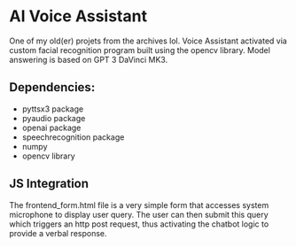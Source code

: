 # AI Voice Assistant 

<p>One of my old(er) projets from the archives lol. Voice Assistant activated via custom facial recognition program built using the opencv library. Model answering is based on GPT 3 DaVinci MK3.</p>

## Dependencies:

* pyttsx3 package
* pyaudio package
* openai package
* speechrecognition package
* numpy 
* opencv library 

## JS Integration
<p>The frontend_form.html file is a very simple form that accesses system microphone to display user query. The user can then submit this query which triggers an http post request, thus activating the chatbot logic to provide a verbal response.</p>
